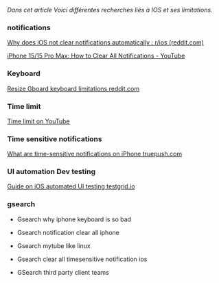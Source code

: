 


*Dans cet article Voici différentes recherches liés à IOS et ses limitations.*
### notifications

[Why does iOS not clear notifications automatically : r/ios (reddit.com)](https://www.reddit.com/r/ios/comments/12anb0h/why_does_ios_not_clear_notifications_automatically/)

[iPhone 15/15 Pro Max: How to Clear All Notifications - YouTube](https://www.youtube.com/watch?v=ji0hlcOO-VE)

### Keyboard

[Resize Gboard keyboard limitations reddit.com](https://www.reddit.com/r/gboard/s/WLAL44R1Z2)

### Time limit

[Time limit on YouTube](https://m.youtube.com/watch?v=SAmp95bohR4)

### Time sensitive notifications

[What are time-sensitive notifications on iPhone truepush.com](https://www.truepush.com/blog/what-are-time-sensitive-notifications-on-iphone/)

### UI automation Dev testing

[Guide on iOS automated UI testing testgrid.io](https://testgrid.io/blog/guide-on-ios-automated-ui-testing/)

### gsearch

- Gsearch why iphone keyboard is so bad

- Gsearch notification clear all iphone

- Gsearch mytube like linux

- Gsearch clear all timesensitive notification ios

- GSearch third party client teams